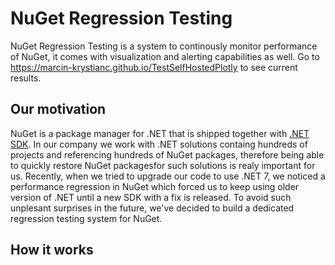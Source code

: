 # NuGet Regression Testing
NuGet Regression Testing is a system to continously monitor performance of NuGet, it comes with visualization and alerting capabilities as well.
Go to https://marcin-krystianc.github.io/TestSelfHostedPlotly to see current results.

## Our motivation
NuGet is a package manager for .NET that is shipped together with [.NET SDK](https://dotnet.microsoft.com/en-us/download).
In our company we work with .NET solutions containg hundreds of projects and referencing hundreds of NuGet packages, therefore being able to quickly restore NuGet packagesfor such solutions is realy important for us. 
Recently, when we tried to upgrade our code to use .NET 7, we noticed a performance regression in NuGet which forced us to keep using older version of .NET until a new SDK with a fix is released.
To avoid such unplesant surprises in the future, we've decided to build a dedicated regression testing system for NuGet. 

## How it works
